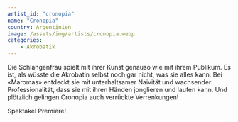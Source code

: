 ```yaml
---
artist_id: "cronopia"
name: "Cronopia"
country: Argentinien
image: /assets/img/artists/cronopia.webp
categories:
    - Akrobatik
---
```

Die Schlangenfrau spielt mit ihrer Kunst genauso wie mit ihrem Publikum. Es ist, als wüsste die Akrobatin selbst noch gar nicht, was sie alles kann: Bei «Maromas» entdeckt sie mit unterhaltsamer Naivität und wachsender Professionalität, dass sie mit ihren Händen jonglieren und laufen kann. Und plötzlich gelingen Cronopia auch verrückte Verrenkungen!

Spektakel Premiere!